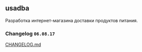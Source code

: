 ## usadba
Разработка интернет-магазина доставки продуктов питания.


### Changelog `06.08.17`
[CHANGELOG.md](https://github.com/bymind/usadba/blob/master/CHANGELOG.md)

